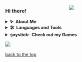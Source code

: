 <a href="https://sandramoen.no/"><img align='right' src="https://tenor.com/view/cat-keyboard-typing-gif-7358454.gif" width="300"></a>

### Hi there! <!-- <a href="https://sandramoen.no/"><img src="https://media.giphy.com/media/hvRJCLFzcasrR4ia7z/giphy.gif" width="25px"></a> -->

<details>
  <summary><b>✨&nbsp;&nbsp;About&nbsp;Me</b></summary>
  <br/>
    From my own experience with professional, academic and personal projects, I have learned that it is important to have a good structure with emphasis on others being able to easily read and understand my code.  
  <br/>
  <br/>
  
  Although I am a developer, I also have a foot in design, it is crucial that the program not only follows best practice, but also meets user expectations and in addition provides a good experience.
  
  The best hours are in the mornings, good diet, body, mind and unity provide a smooth and balanced workflow.
</details> 

<details>
  <summary><b>🛠️&nbsp;&nbsp;Languages&nbsp;and&nbsp;Tools</b></summary>
  <br/>
  <p align="left"> 
    <a href="https://www.java.com/en/" target="_blank"> <img src="https://raw.githubusercontent.com/jmnote/z-icons/master/svg/java.svg" alt="java" width="40" height="40"/> </a>
    <a href="https://reactjs.org/" target="_blank"> <img src="https://raw.githubusercontent.com/devicons/devicon/master/icons/react/react-original-wordmark.svg" alt="react"      width="40" height="40"/> </a>
    <a href="https://developer.mozilla.org/en-US/docs/Web/JavaScript" target="_blank"> <img src="https://raw.githubusercontent.com/devicons/devicon/master/icons/javascript/javascript-original.svg" alt="javascript" width="40" height="40"/> </a>
    <a href="https://www.w3schools.com/css/" target="_blank"> <img src="https://raw.githubusercontent.com/devicons/devicon/master/icons/css3/css3-original-wordmark.svg" alt="css3" width="40" height="40"/> </a>
    <a href="https://www.python.org" target="_blank"> <img src="https://raw.githubusercontent.com/devicons/devicon/master/icons/python/python-original.svg" alt="python" width="40" height="40"/> </a>
    <a href="https://kotlinlang.org/" target="_blank"> <img src="https://raw.githubusercontent.com/devicons/devicon/master/icons/kotlin/kotlin-original.svg" alt="kotlin" width="40" height="40"/> </a>
    <a href="https://go.dev/" target="_blank"> <img src="https://raw.githubusercontent.com/devicons/devicon/master/icons/go/go-original.svg" alt="go" width="40" height="40"/> </a>
    <a href="https://docs.microsoft.com/en-us/dotnet/csharp/" target="_blank"> <img src="https://raw.githubusercontent.com/jmnote/z-icons/master/svg/csharp.svg" alt="c#" width="40" height="40"/> </a>
  <a href="https://www.khronos.org/opengl/" target="_blank"> <img src="https://upload.wikimedia.org/wikipedia/commons/thumb/e/e9/Opengl-logo.svg/1200px-Opengl-logo.svg.png" alt="GLSL" width="80" height="40"/> </a>
  <a href="https://sass-lang.com" target="_blank"> <img src="https://raw.githubusercontent.com/devicons/devicon/master/icons/sass/sass-original.svg" alt="sass" width="40" height="40"/> </a>
  <a href="https://vuejs.org/" target="_blank"> <img src="https://icongr.am/devicon/vuejs-original.svg?size=128&color=currentColor" alt="vue" width="40" height="40"/> </a>  
  <a href="https://flask.palletsprojects.com/en/2.0.x/" target="_blank"> <img src="https://www.pngfind.com/pngs/m/62-626422_python-logo-clipart-drawing-flask-hd-png-download.png" alt="flask" width="40" height="40"/> </a>
  <a href="https://libgdx.com/" target="_blank"> <img src="https://s.appbrain.com/static/202108171501036/blob/sdk-logos/libgdx.png" alt="libgdx" width="80" height="40"/> </a>
  <a href="https://github.com/" target="_blank"> <img src="https://raw.githubusercontent.com/jmnote/z-icons/master/svg/git.svg" alt="libgdx" width="40" height="40"/> </a>  
  <a href="https://azure.microsoft.com/en-in/" target="_blank"> <img src="https://www.vectorlogo.zone/logos/microsoft_azure/microsoft_azure-icon.svg" alt="azure" width="40" height="40"/> </a>
  <a href="https://nodejs.org" target="_blank"> <img src="https://raw.githubusercontent.com/devicons/devicon/master/icons/nodejs/nodejs-original-wordmark.svg" alt="nodejs" width="40" height="40"/> </a>
  <a href="https://enonic.com/" target="_blank"> <img src="https://encrypted-tbn0.gstatic.com/images?q=tbn:ANd9GcSaGKCKVXYaVO_uoXjbOJ46gpIrR_QM80hURWCO9HgKLLusLUnohu0Ac-ksJZgQbArf4sM&usqp=CAU" alt="enonic xp" width="40" height="40"/> </a>  
  <a href="https://webpack.js.org/" target="_blank"> <img src="https://raw.githubusercontent.com/webpack/media/master/logo/icon-square-big.png" alt="webpack" width="40" height="40"/> </a>  
  <a href="https://www.thymeleaf.org/" target="_blank"> <img src="https://www.thymeleaf.org/images/thymeleaf.png" alt="webpack" width="40" height="40"/> </a>   
  <a href="https://www.mysql.com/" target="_blank"> <img src="https://raw.githubusercontent.com/devicons/devicon/master/icons/mysql/mysql-original-wordmark.svg" alt="mysql" width="40" height="40"/> </a>
  <a href="https://www.mapeditor.org" target="_blank"> <img src="https://hb.imgix.net/0826accb04b88d10c32a27bf885d71288d9241f3.png?auto=compress,format&s=f6ca78e27eebc03a8e75971fdd38797e" alt="aseprite" width="40" height="40"/> </a>
  <a href="https://www.aseprite.org" target="_blank"> <img src="https://www.mapeditor.org/img/tiled-logo-white.png" alt="aseprite" width="40" height="40"/> </a>
  <a href="https://gradle.org" target="_blank"> <img src="https://gradle.org/images/gradle-knowledge-graph-logo.png?20170228" alt="gradle" width="40" height="40"/> </a>
  <a href="https://www.gimp.org" target="_blank"> <img src="https://www.gimp.org/images/frontpage/wilber-big.png" alt="gradle" width="40" height="40"/> </a>
  </p> 
</details>

<details>
  <summary><b>:joystick:&nbsp;&nbsp;Check&nbsp;out&nbsp;my&nbsp;Games</b></summary> 
      
  
  
  <br/>
  <a href="https://sandramoen.itch.io/wedding-survivor" target="_blank"> <img src="https://user-images.githubusercontent.com/4059636/228152971-10aa25a2-46ed-4486-bc2d-e4c0a1e7f0d0.gif" alt="Wedding Survivor" width="300" height="150"/> </a>
  <a href="https://sandramoen.itch.io/roots-of-empathy" target="_blank"> <img src="https://user-images.githubusercontent.com/4059636/216830226-e62bc244-5501-41ab-ba97-bf9957ae21a4.gif" alt="Roots of Empathy" width="300" height="150"/> </a>
  <a href="https://sandramoen.itch.io/kampenisse" target="_blank"> <img src="https://user-images.githubusercontent.com/4059636/209936614-67ab9b87-9e4a-4952-8682-ef5b69f7dd92.gif" alt="Kæmpenisse" width="300" height="150"/> </a> <a href="https://sandramoen.itch.io/in-the-bag" target="_blank"> <img src="https://user-images.githubusercontent.com/4059636/205299389-d146c6b9-49b8-40d1-b1d8-0de87ee5258b.gif" alt="In the Bag" width="300" height="150"/></a><a href="https://store.steampowered.com/app/2192840/Terfenstein_3D/?beta=0" target="_blank"> <img src="https://user-images.githubusercontent.com/4059636/200133991-84551e8a-26b2-4126-8695-40a6689ac5de.png" alt="Terfenstein 3D" width="300" height="150"/> </a>
  <a href="https://sandramoen.itch.io/slime-in-a-silo" target="_blank"> <img src="https://user-images.githubusercontent.com/4059636/192825268-3fc51888-8416-41a8-90b0-d4bbf5cda6e1.gif" alt="Slime in a Silo" width="150" height="300"/> </a>  
  <a href="https://sandramoen.itch.io/pig-joust" target="_blank"> <img src="https://user-images.githubusercontent.com/4059636/175880979-05871499-8461-4df5-ab79-446ed0ff7dba.gif" alt="Pig Joust" width="300" height="150"/> </a>
  <a href="https://store.steampowered.com/app/2314960/Trans_Agent_X/?beta=1" target="_blank"> <img src="https://user-images.githubusercontent.com/4059636/167386118-fb0aa9a8-067a-4aed-adc6-982df19d17db.gif" alt="Trans Agent X" width="300" height="150"/> </a>
  <a href="https://sandramoen.itch.io/soot-the-loot" target="_blank"> <img src="https://user-images.githubusercontent.com/4059636/161377286-4a63d7b0-a545-4129-89d1-a328a60f1f36.gif" alt="Soot the Loot" width="300" height="150"/> </a>
  <a href="https://sandramoen.itch.io/libgdx-jam-20" target="_blank"> <img src="https://user-images.githubusercontent.com/4059636/159717092-0c17971b-da23-49c5-849b-b039f10dc589.gif" alt="LibGDX Jam #20" width="300" height="150"/> </a>
  <a href="https://play.google.com/store/apps/details?id=no.sandramoen.hunted" target="_blank"> <img src="https://user-images.githubusercontent.com/4059636/155588323-9d5097fd-37f3-4dfe-90b4-8d3932e36ab8.gif" alt="Hunted" width="300" height="150"/> </a>
  <a href="https://play.google.com/store/apps/details?id=no.sandramoen.ggj2022oslo" target="_blank"> <img src="https://user-images.githubusercontent.com/4059636/151694093-e5b9adce-20ef-4661-b344-227d414fe5b3.gif" alt="Binary Non-Binary" width="150" height="300"/> </a>
  <a href="https://play.google.com/store/apps/details?id=no.sandramoen.blipblop" target="_blank"> <img src="https://user-images.githubusercontent.com/4059636/144676115-15454b2d-7d1e-4622-b8c7-d8f8fde906ff.png" alt="Blip Blop" width="150" height="300"/> </a>
  <a href="https://github.com/Slideshow776/Spank-Fury/tree/master/release" target="_blank"> <img src="https://user-images.githubusercontent.com/4059636/108968632-50007c80-7681-11eb-9f54-e58ca5801c12.png" alt="Spank-Fury" width="300" height="150"/> </a>
  <a href="https://play.google.com/store/apps/details?id=no.sandramoen.ggj2021oslo" target="_blank"> <img src="https://user-images.githubusercontent.com/4059636/108968794-8807bf80-7681-11eb-8389-52530e764193.png" alt="Where's my Video CAll?" width="300" height="150"/> </a>
  <a href="https://github.com/Slideshow776/Korona-Kablam-i/tree/master/release" target="_blank"> <img src="https://user-images.githubusercontent.com/4059636/93439722-2f144e00-f8cf-11ea-90f5-228214718a9a.png" alt="Korona Kablam-i!" width="150" height="300"/> </a>  
  <a href="https://play.google.com/store/apps/details?id=no.sandramoen.loveentity" target="_blank"> <img src="https://user-images.githubusercontent.com/4059636/93439955-7569ad00-f8cf-11ea-931f-7dc267afbea3.png" alt="Love Entity" width="300" height="250"/> </a>
  <a href="https://github.com/Slideshow776/Suicide" target="_blank"> <img src="https://user-images.githubusercontent.com/4059636/93445030-1b69e700-f8d1-11ea-8107-37531ff028af.png" alt="Suicide?" width="300" height="250"/> </a>
  <a href="https://play.google.com/store/apps/details?id=com.sandra.game&hl=en" target="_blank"> <img src="https://user-images.githubusercontent.com/4059636/93440732-dbeecb00-f8cf-11ea-8d17-24efa7cc6765.png" alt="Kattespill" width="300" height="250"/> </a>
  <a href="https://github.com/Slideshow776/Legacy-Games/tree/master/Flappy%20Bird" target="_blank"> <img src="https://user-images.githubusercontent.com/4059636/93444264-d0e86a80-f8d0-11ea-9f8c-5fae252930d3.png" alt="Flappy Bird copy" width="150" height="300"/> </a>
  <a href="https://github.com/Slideshow776/Legacy-Games/tree/master/Postmania" target="_blank"> <img src="https://user-images.githubusercontent.com/4059636/162628183-b01fc7b3-cc55-4aa7-b7a9-df448e96336e.gif" alt="Postmania" width="300" height="250"/> </a>
  <a href="https://github.com/Slideshow776/Legacy-Games/tree/master/Janne's%20Adventure" target="_blank"> <img src="https://user-images.githubusercontent.com/4059636/93442762-66372f00-f8d0-11ea-8814-42b13a6d7530.png" alt="Janne's Adventure" width="300" height="250"/> </a>
  <a href="https://github.com/Slideshow776/Legacy-Games/tree/master/Game%20Station" target="_blank"> <img src="https://user-images.githubusercontent.com/4059636/93443530-9bdc1800-f8d0-11ea-8fce-4b7720d6d404.png" alt="Game Station" width="300" height="250"/> </a>
</details> 

[![](https://img.shields.io/static/v1?label=Sponsor&message=%E2%9D%A4&logo=GitHub&color=%23fe8e86)](https://github.com/sponsors/slideshow776)

[back to the top](#hi-there-)

<!--
**Slideshow776/Slideshow776** is a ✨ _special_ ✨ repository because its `README.md` (this file) appears on your GitHub profile.

Here are some ideas to get you started:

- 🔭 I’m currently working on ...
- 🌱 I’m currently learning ...
- 👯 I’m looking to collaborate on ...
- 🤔 I’m looking for help with ...
- 💬 Ask me about ...
- 📫 How to reach me: ...
- 😄 Pronouns: ...
- ⚡ Fun fact: ...
-->
